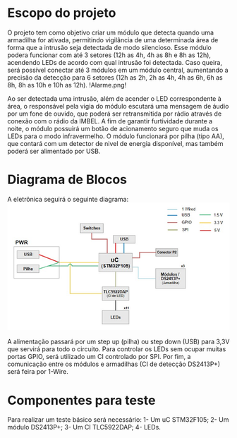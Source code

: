 # Escopo do projeto
O projeto tem como objetivo criar um módulo que detecta quando uma armadilha for ativada, permitindo vigilância de uma determinada área de forma que a intrusão seja detectada de modo silencioso.
Esse módulo podera funcionar com até 3 setores (12h as 4h, 4h as 8h e 8h as 12h), acendendo LEDs de acordo com qual intrusão foi detectada.
Caso queira, será possível conectar até 3 módulos em um módulo central, aumentando a precisão da detecção para 6 setores (12h as 2h, 2h as 4h, 4h as 6h, 6h as 8h, 8h as 10h e 10h as 12h).
!Alarme.png!

Ao ser detectada uma intrusão, além de acender o LED correspondente à área, o responsável pela vigia do módulo escutará uma mensagem de áudio por um fone de ouvido, que poderá ser retransmitida por rádio através de conexão com o rádio da IMBEL.
A fim de garantir furtividade durante a noite, o módulo possuirá um botão de acionamento seguro que muda os LEDs para o modo infravermelho.
O módulo funcionará por pilha (tipo AA), que contará com um detector de nivel de energia disponível, mas também poderá ser alimentado por USB.

# Diagrama de Blocos
A eletrônica seguirá o seguinte diagrama:
![kjgh](Diagrama.jpg)

A alimentação passará por um step up (pilha) ou step down (USB) para 3,3V que servirá para todo o circuito.
Para controlar os LEDs sem ocupar muitas portas GPIO, será utilizado um CI controlado por SPI.
Por fim, a comunicação entre os módulos e armadilhas (CI de detecção DS2413P+) será feira por 1-Wire.

# Componentes para teste
Para realizar um teste básico será necessário:
1- Um uC STM32F105;
2- Um módulo DS2413P+;
3- Um CI TLC5922DAP;
4- LEDs.
